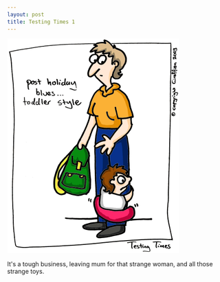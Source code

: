 ```yaml
---
layout: post
title: Testing Times 1
---
```

<img src="/images/tt0001.png">

It's a tough business, leaving mum for that strange woman, and all those strange toys.